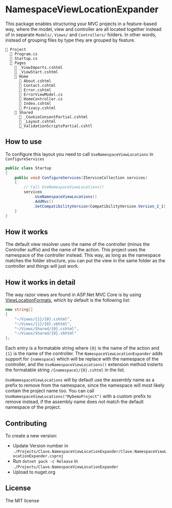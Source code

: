 # NamespaceViewLocationExpander

This package enables structuring your MVC projects in a feature-based way, where the model, view and controller are all located together instead of in separate `Models/`, `Views/` and `Controllers/` folders. In other words, instead of grouping files by type they are grouped by feature.

```
📂 Project
  📓 Program.cs
  📓 Startup.cs
  📂 Pages
    📄 _ViewImports.cshtml
    📄 _ViewStart.cshtml
    📂 Home
      📄 About.cshtml
      📄 Contact.cshtml
      📄 Error.cshtml
      📓 ErrorViewModel.cs
      📓 HomeController.cs
      📄 Index.cshtml
      📄 Privacy.cshtml
    📂 Shared
      📄 _CookieConsentPartial.cshtml
      📄 _Layout.cshtml
      📄_ValidationScriptsPartial.cshtl
```

## How to use

To configure this layout you need to call `UseNamespaceViewLocations` in `ConfigureServices`

```csharp
public class Startup
{
    public void ConfigureServices(IServiceCollection services)
    {
        // Call UseNamespaceViewLocations()
        services
            .UseNamespaceViewLocations()
            .AddMvc()
            .SetCompatibilityVersion(CompatibilityVersion.Version_2_1);
    }
}
```

## How it works

The default view resolver uses the name of the controller (minus the Controller suffix) and the name of the action. This project uses the namespace of the controller instead. This way, as long as the namespace matches the folder structure, you can put the view in the same folder as the controller and things will just work.

## How it works in detail

The way razor views are found in ASP.Net MVC Core is by using [ViewLocationFormats](https://docs.microsoft.com/en-us/dotnet/api/microsoft.aspnetcore.mvc.razor.razorviewengineoptions.viewlocationformats?view=aspnetcore-2.1), which by default is the following list:

```csharp
new string[]
{
    "~/Views/{1}/{0}.cshtml",
    "~/Views/{1}/{0}.vbhtml",
    "~/Views/Shared/{0}.cshtml",
    "~/Views/Shared/{0}.vbhtml"
};
```

Each entry is a formatable string where `{0}` is the name of the action and `{1}` is the name of the controller. The `NamespaceViewLocationExpander` adds support for `{namespace}` which will be replace with the namespace of the controller, and the `UseNamespaceViewLocations()` extension method insterts the formatable string `/{namespace}/{0}.cshtml` in the list.

`UseNamespaceViewLocations` will by default use the assembly name as a prefix to remove from the namespace, since the namespace will most likely contain the project name too. You can call `UseNamespaceViewLocations("MyDemoProject")` with a custom prefix to remove instead, if the assembly name does not match the default namespace of the project.

## Contributing

To create a new version:
* Update Version number in `./Projects/Clave.NamespaceViewLocationExpander/Clave.NamespaceViewLocationExpander.csproj`
* Run `dotnet pack -c Release` in `./Projects/Clave.NamespaceViewLocationExpander`
* Upload to nuget.org

## License

The MIT license